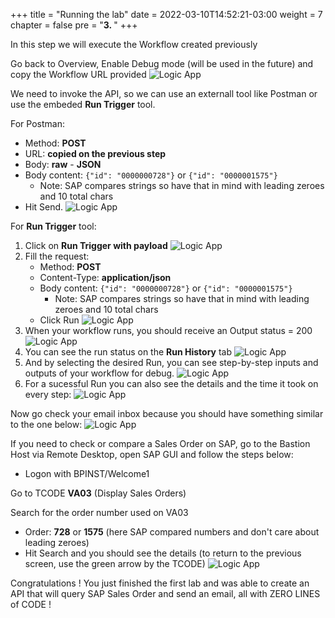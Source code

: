 +++
title = "Running the lab"
date = 2022-03-10T14:52:21-03:00
weight = 7
chapter = false
pre = "<b>3. </b>"
+++

In this step we will execute the Workflow created previously

Go back to Overview, Enable Debug mode (will be used in the future) and copy the Workflow URL provided
![Logic App](/images/logicapp27.png)

We need to invoke the API, so we can use an externall tool like Postman or use the embeded **Run Trigger** tool. 

For Postman: 
- Method: **POST** 
- URL: **copied on the previous step** 
- Body: **raw** - **JSON** 
- Body content: `{"id": "0000000728"}` or `{"id": "0000001575"}` 
    - Note: SAP compares strings so have that in mind with leading zeroes and 10 total chars
- Hit Send.
![Logic App](/images/logicapp28.png?height=500px)

For **Run Trigger** tool: 
1. Click on **Run Trigger with payload** 
![Logic App](/images/logicapp29.png?height=100px)
2. Fill the request: 
    - Method: **POST**
    - Content-Type: **application/json** 
    - Body content: `{"id": "0000000728"}` or `{"id": "0000001575"}` 
        - Note: SAP compares strings so have that in mind with leading zeroes and 10 total chars
    - Click Run 
![Logic App](/images/logicapp30.png)
3. When your workflow runs, you should receive an Output status = 200 
![Logic App](/images/logicapp31.png?height=300px)
4. You can see the run status on the **Run History** tab
![Logic App](/images/logicapp32.png)
5. And by selecting the desired Run, you can see step-by-step inputs and outputs of your workflow for debug.
![Logic App](/images/logicapp33.png)
6. For a sucessful Run you can also see the details and the time it took on every step: 
![Logic App](/images/logicapp34.png)

Now go check your email inbox because you should have something similar to the one below: 
![Logic App](/images/logicapp35.png)

If you need to check or compare a Sales Order on SAP, go to the Bastion Host via Remote Desktop, open SAP GUI and follow the steps below: 
- Logon with BPINST/Welcome1

Go to TCODE **VA03** (Display Sales Orders) 

Search for the order number used on VA03
- Order: **728** or **1575** (here SAP compared numbers and don't care about leading zeroes)
- Hit Search and you should see the details (to return to the previous screen, use the green arrow by the TCODE)
![Logic App](/images/logicapp36.png)


Congratulations ! You just finished the first lab and was able to create an API that will query SAP Sales Order and send an email, all with ZERO LINES of CODE ! 
















